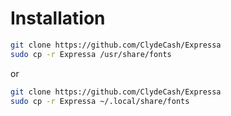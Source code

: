 # Installation

````bash
git clone https://github.com/ClydeCash/Expressa
sudo cp -r Expressa /usr/share/fonts
````

or

````bash
git clone https://github.com/ClydeCash/Expressa
sudo cp -r Expressa ~/.local/share/fonts
````
